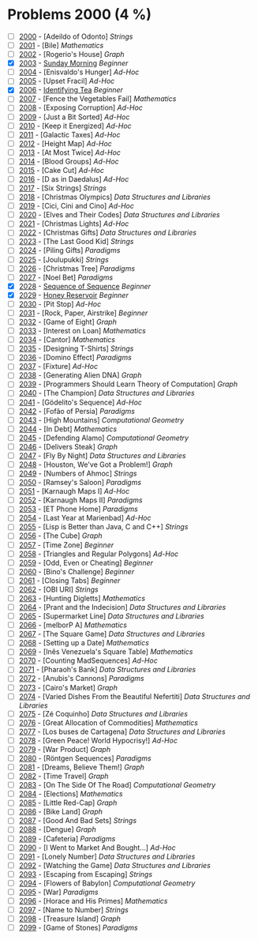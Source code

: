 # Problems 2000 (4 %)


- [ ] [2000](https://www.beecrowd.com.br/judge/en/problems/view/2000) - [Adeildo of Odonto] *Strings*
- [ ] [2001](https://www.beecrowd.com.br/judge/en/problems/view/2001) - [Bile] *Mathematics*
- [ ] [2002](https://www.beecrowd.com.br/judge/en/problems/view/2002) - [Rogerio's House] *Graph*
- [x] [2003](https://www.beecrowd.com.br/judge/en/problems/view/2003) - [Sunday Morning](https://github.com/Luc4sguilherme/beecrowd/blob/master/problems/[2000-2099]/2003/code.js) *Beginner*
- [ ] [2004](https://www.beecrowd.com.br/judge/en/problems/view/2004) - [Enisvaldo's Hunger] *Ad-Hoc*
- [ ] [2005](https://www.beecrowd.com.br/judge/en/problems/view/2005) - [Upset Fracil] *Ad-Hoc*
- [x] [2006](https://www.beecrowd.com.br/judge/en/problems/view/2006) - [Identifying Tea](https://github.com/Luc4sguilherme/beecrowd/blob/master/problems/[2000-2099]/2006/code.js) *Beginner*
- [ ] [2007](https://www.beecrowd.com.br/judge/en/problems/view/2007) - [Fence the Vegetables Fail] *Mathematics*
- [ ] [2008](https://www.beecrowd.com.br/judge/en/problems/view/2008) - [Exposing Corruption] *Ad-Hoc*
- [ ] [2009](https://www.beecrowd.com.br/judge/en/problems/view/2009) - [Just a Bit Sorted] *Ad-Hoc*
- [ ] [2010](https://www.beecrowd.com.br/judge/en/problems/view/2010) - [Keep it Energized] *Ad-Hoc*
- [ ] [2011](https://www.beecrowd.com.br/judge/en/problems/view/2011) - [Galactic Taxes] *Ad-Hoc*
- [ ] [2012](https://www.beecrowd.com.br/judge/en/problems/view/2012) - [Height Map] *Ad-Hoc*
- [ ] [2013](https://www.beecrowd.com.br/judge/en/problems/view/2013) - [At Most Twice] *Ad-Hoc*
- [ ] [2014](https://www.beecrowd.com.br/judge/en/problems/view/2014) - [Blood Groups] *Ad-Hoc*
- [ ] [2015](https://www.beecrowd.com.br/judge/en/problems/view/2015) - [Cake Cut] *Ad-Hoc*
- [ ] [2016](https://www.beecrowd.com.br/judge/en/problems/view/2016) - [D as in Daedalus] *Ad-Hoc*
- [ ] [2017](https://www.beecrowd.com.br/judge/en/problems/view/2017) - [Six Strings] *Strings*
- [ ] [2018](https://www.beecrowd.com.br/judge/en/problems/view/2018) - [Christmas Olympics] *Data Structures and Libraries*
- [ ] [2019](https://www.beecrowd.com.br/judge/en/problems/view/2019) - [Cici, Cini and Cino] *Ad-Hoc*
- [ ] [2020](https://www.beecrowd.com.br/judge/en/problems/view/2020) - [Elves and Their Codes] *Data Structures and Libraries*
- [ ] [2021](https://www.beecrowd.com.br/judge/en/problems/view/2021) - [Christmas Lights] *Ad-Hoc*
- [ ] [2022](https://www.beecrowd.com.br/judge/en/problems/view/2022) - [Christmas Gifts] *Data Structures and Libraries*
- [ ] [2023](https://www.beecrowd.com.br/judge/en/problems/view/2023) - [The Last Good Kid] *Strings*
- [ ] [2024](https://www.beecrowd.com.br/judge/en/problems/view/2024) - [Piling Gifts] *Paradigms*
- [ ] [2025](https://www.beecrowd.com.br/judge/en/problems/view/2025) - [Joulupukki] *Strings*
- [ ] [2026](https://www.beecrowd.com.br/judge/en/problems/view/2026) - [Christmas Tree] *Paradigms*
- [ ] [2027](https://www.beecrowd.com.br/judge/en/problems/view/2027) - [Noel Bet] *Paradigms*
- [x] [2028](https://www.beecrowd.com.br/judge/en/problems/view/2028) - [Sequence of Sequence](https://github.com/Luc4sguilherme/beecrowd/blob/master/problems/[2000-2099]/2028/code.js) *Beginner*
- [x] [2029](https://www.beecrowd.com.br/judge/en/problems/view/2029) - [Honey Reservoir](https://github.com/Luc4sguilherme/beecrowd/blob/master/problems/[2000-2099]/2029/code.js) *Beginner*
- [ ] [2030](https://www.beecrowd.com.br/judge/en/problems/view/2030) - [Pit Stop] *Ad-Hoc*
- [ ] [2031](https://www.beecrowd.com.br/judge/en/problems/view/2031) - [Rock, Paper, Airstrike] *Beginner*
- [ ] [2032](https://www.beecrowd.com.br/judge/en/problems/view/2032) - [Game of Eight] *Graph*
- [ ] [2033](https://www.beecrowd.com.br/judge/en/problems/view/2033) - [Interest on Loan] *Mathematics*
- [ ] [2034](https://www.beecrowd.com.br/judge/en/problems/view/2034) - [Cantor] *Mathematics*
- [ ] [2035](https://www.beecrowd.com.br/judge/en/problems/view/2035) - [Designing T-Shirts] *Strings*
- [ ] [2036](https://www.beecrowd.com.br/judge/en/problems/view/2036) - [Domino Effect] *Paradigms*
- [ ] [2037](https://www.beecrowd.com.br/judge/en/problems/view/2037) - [Fixture] *Ad-Hoc*
- [ ] [2038](https://www.beecrowd.com.br/judge/en/problems/view/2038) - [Generating Alien DNA] *Graph*
- [ ] [2039](https://www.beecrowd.com.br/judge/en/problems/view/2039) - [Programmers Should Learn Theory of Computation] *Graph*
- [ ] [2040](https://www.beecrowd.com.br/judge/en/problems/view/2040) - [The Champion] *Data Structures and Libraries*
- [ ] [2041](https://www.beecrowd.com.br/judge/en/problems/view/2041) - [Gödelito's Sequence] *Ad-Hoc*
- [ ] [2042](https://www.beecrowd.com.br/judge/en/problems/view/2042) - [Fofão of Persia] *Paradigms*
- [ ] [2043](https://www.beecrowd.com.br/judge/en/problems/view/2043) - [High Mountains] *Computational Geometry*
- [ ] [2044](https://www.beecrowd.com.br/judge/en/problems/view/2044) - [In Debt] *Mathematics*
- [ ] [2045](https://www.beecrowd.com.br/judge/en/problems/view/2045) - [Defending Alamo] *Computational Geometry*
- [ ] [2046](https://www.beecrowd.com.br/judge/en/problems/view/2046) - [Delivers Steak] *Graph*
- [ ] [2047](https://www.beecrowd.com.br/judge/en/problems/view/2047) - [Fly By Night] *Data Structures and Libraries*
- [ ] [2048](https://www.beecrowd.com.br/judge/en/problems/view/2048) - [Houston, We've Got a Problem!] *Graph*
- [ ] [2049](https://www.beecrowd.com.br/judge/en/problems/view/2049) - [Numbers of Ahmoc] *Strings*
- [ ] [2050](https://www.beecrowd.com.br/judge/en/problems/view/2050) - [Ramsey's Saloon] *Paradigms*
- [ ] [2051](https://www.beecrowd.com.br/judge/en/problems/view/2051) - [Karnaugh Maps I] *Ad-Hoc*
- [ ] [2052](https://www.beecrowd.com.br/judge/en/problems/view/2052) - [Karnaugh Maps II] *Paradigms*
- [ ] [2053](https://www.beecrowd.com.br/judge/en/problems/view/2053) - [ET Phone Home] *Paradigms*
- [ ] [2054](https://www.beecrowd.com.br/judge/en/problems/view/2054) - [Last Year at Marienbad] *Ad-Hoc*
- [ ] [2055](https://www.beecrowd.com.br/judge/en/problems/view/2055) - [Lisp is Better than Java, C and C++] *Strings*
- [ ] [2056](https://www.beecrowd.com.br/judge/en/problems/view/2056) - [The Cube] *Graph*
- [ ] [2057](https://www.beecrowd.com.br/judge/en/problems/view/2057) - [Time Zone] *Beginner*
- [ ] [2058](https://www.beecrowd.com.br/judge/en/problems/view/2058) - [Triangles and Regular Polygons] *Ad-Hoc*
- [ ] [2059](https://www.beecrowd.com.br/judge/en/problems/view/2059) - [Odd, Even or Cheating] *Beginner*
- [ ] [2060](https://www.beecrowd.com.br/judge/en/problems/view/2060) - [Bino's Challenge] *Beginner*
- [ ] [2061](https://www.beecrowd.com.br/judge/en/problems/view/2061) - [Closing Tabs] *Beginner*
- [ ] [2062](https://www.beecrowd.com.br/judge/en/problems/view/2062) - [OBI URI] *Strings*
- [ ] [2063](https://www.beecrowd.com.br/judge/en/problems/view/2063) - [Hunting Digletts] *Mathematics*
- [ ] [2064](https://www.beecrowd.com.br/judge/en/problems/view/2064) - [Prant and the Indecision] *Data Structures and Libraries*
- [ ] [2065](https://www.beecrowd.com.br/judge/en/problems/view/2065) - [Supermarket Line] *Data Structures and Libraries*
- [ ] [2066](https://www.beecrowd.com.br/judge/en/problems/view/2066) - [melborP A] *Mathematics*
- [ ] [2067](https://www.beecrowd.com.br/judge/en/problems/view/2067) - [The Square Game] *Data Structures and Libraries*
- [ ] [2068](https://www.beecrowd.com.br/judge/en/problems/view/2068) - [Setting up a Date] *Mathematics*
- [ ] [2069](https://www.beecrowd.com.br/judge/en/problems/view/2069) - [Inês Venezuela's Square Table] *Mathematics*
- [ ] [2070](https://www.beecrowd.com.br/judge/en/problems/view/2070) - [Counting MadSequences] *Ad-Hoc*
- [ ] [2071](https://www.beecrowd.com.br/judge/en/problems/view/2071) - [Pharaoh's Bank] *Data Structures and Libraries*
- [ ] [2072](https://www.beecrowd.com.br/judge/en/problems/view/2072) - [Anubis's Cannons] *Paradigms*
- [ ] [2073](https://www.beecrowd.com.br/judge/en/problems/view/2073) - [Cairo's Market] *Graph*
- [ ] [2074](https://www.beecrowd.com.br/judge/en/problems/view/2074) - [Varied Dishes From the Beautiful Nefertiti] *Data Structures and Libraries*
- [ ] [2075](https://www.beecrowd.com.br/judge/en/problems/view/2075) - [Zé Coquinho] *Data Structures and Libraries*
- [ ] [2076](https://www.beecrowd.com.br/judge/en/problems/view/2076) - [Great Allocation of Commodities] *Mathematics*
- [ ] [2077](https://www.beecrowd.com.br/judge/en/problems/view/2077) - [Los buses de Cartagena] *Data Structures and Libraries*
- [ ] [2078](https://www.beecrowd.com.br/judge/en/problems/view/2078) - [Green Peace! World Hypocrisy!] *Ad-Hoc*
- [ ] [2079](https://www.beecrowd.com.br/judge/en/problems/view/2079) - [War Product] *Graph*
- [ ] [2080](https://www.beecrowd.com.br/judge/en/problems/view/2080) - [Röntgen Sequences] *Paradigms*
- [ ] [2081](https://www.beecrowd.com.br/judge/en/problems/view/2081) - [Dreams, Believe Them!] *Graph*
- [ ] [2082](https://www.beecrowd.com.br/judge/en/problems/view/2082) - [Time Travel] *Graph*
- [ ] [2083](https://www.beecrowd.com.br/judge/en/problems/view/2083) - [On The Side Of The Road] *Computational Geometry*
- [ ] [2084](https://www.beecrowd.com.br/judge/en/problems/view/2084) - [Elections] *Mathematics*
- [ ] [2085](https://www.beecrowd.com.br/judge/en/problems/view/2085) - [Little Red-Cap] *Graph*
- [ ] [2086](https://www.beecrowd.com.br/judge/en/problems/view/2086) - [Bike Land] *Graph*
- [ ] [2087](https://www.beecrowd.com.br/judge/en/problems/view/2087) - [Good And Bad Sets] *Strings*
- [ ] [2088](https://www.beecrowd.com.br/judge/en/problems/view/2088) - [Dengue] *Graph*
- [ ] [2089](https://www.beecrowd.com.br/judge/en/problems/view/2089) - [Cafeteria] *Paradigms*
- [ ] [2090](https://www.beecrowd.com.br/judge/en/problems/view/2090) - [I Went to Market And Bought...] *Ad-Hoc*
- [ ] [2091](https://www.beecrowd.com.br/judge/en/problems/view/2091) - [Lonely Number] *Data Structures and Libraries*
- [ ] [2092](https://www.beecrowd.com.br/judge/en/problems/view/2092) - [Watching the Game] *Data Structures and Libraries*
- [ ] [2093](https://www.beecrowd.com.br/judge/en/problems/view/2093) - [Escaping from Escaping] *Strings*
- [ ] [2094](https://www.beecrowd.com.br/judge/en/problems/view/2094) - [Flowers of Babylon] *Computational Geometry*
- [ ] [2095](https://www.beecrowd.com.br/judge/en/problems/view/2095) - [War] *Paradigms*
- [ ] [2096](https://www.beecrowd.com.br/judge/en/problems/view/2096) - [Horace and His Primes] *Mathematics*
- [ ] [2097](https://www.beecrowd.com.br/judge/en/problems/view/2097) - [Name to Number] *Strings*
- [ ] [2098](https://www.beecrowd.com.br/judge/en/problems/view/2098) - [Treasure Island] *Graph*
- [ ] [2099](https://www.beecrowd.com.br/judge/en/problems/view/2099) - [Game of Stones] *Paradigms*